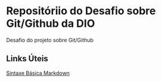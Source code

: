 # Repositóriio do Desafio sobre Git/Github da DIO
Desafio do projeto sobre Git/Github

## Links Úteis
[Sintaxe Básica Markdown](https://www.markdownguide.org/basic-syntax/)
